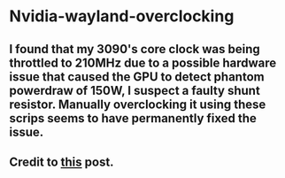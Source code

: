 # Nvidia-wayland-overclocking

## I found that my 3090's core clock was being throttled to 210MHz due to a possible hardware issue that caused the GPU to detect phantom powerdraw of 150W, I suspect a faulty shunt resistor. Manually overclocking it using these scrips seems to have permanently fixed the issue.  

## Credit to [this](https://forums.developer.nvidia.com/t/nvidia-gpu-overclocking-under-wayland-guide/290381) post.